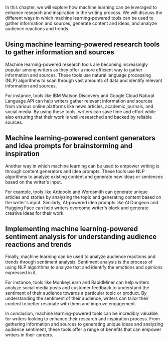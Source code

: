 
In this chapter, we will explore how machine learning can be leveraged to enhance research and inspiration in the writing process. We will discuss the different ways in which machine learning-powered tools can be used to gather information and sources, generate content and ideas, and analyze audience reactions and trends.

Using machine learning-powered research tools to gather information and sources
-------------------------------------------------------------------------------

Machine learning-powered research tools are becoming increasingly popular among writers as they offer a more efficient way to gather information and sources. These tools use natural language processing (NLP) algorithms to scan through vast amounts of data and identify relevant information and sources.

For instance, tools like IBM Watson Discovery and Google Cloud Natural Language API can help writers gather relevant information and sources from various online platforms like news articles, academic journals, and social media. By using these tools, writers can save time and effort while also ensuring that their work is well-researched and backed by reliable sources.

Machine learning-powered content generators and idea prompts for brainstorming and inspiration
----------------------------------------------------------------------------------------------

Another way in which machine learning can be used to empower writing is through content generators and idea prompts. These tools use NLP algorithms to analyze existing content and generate new ideas or sentences based on the writer's input.

For example, tools like Articoolo and Wordsmith can generate unique articles and stories by analyzing the topic and generating content based on the writer's input. Similarly, AI-powered idea prompts like AI Dungeon and Hugging Face can help writers overcome writer's block and generate creative ideas for their work.

Implementing machine learning-powered sentiment analysis for understanding audience reactions and trends
--------------------------------------------------------------------------------------------------------

Finally, machine learning can be used to analyze audience reactions and trends through sentiment analysis. Sentiment analysis is the process of using NLP algorithms to analyze text and identify the emotions and opinions expressed in it.

For instance, tools like MonkeyLearn and RapidMiner can help writers analyze social media posts and customer feedback to understand the sentiment of their audience towards a particular topic or product. By understanding the sentiment of their audience, writers can tailor their content to better resonate with them and improve engagement.

In conclusion, machine learning-powered tools can be incredibly valuable for writers looking to enhance their research and inspiration process. From gathering information and sources to generating unique ideas and analyzing audience sentiment, these tools offer a range of benefits that can empower writers in their careers.
